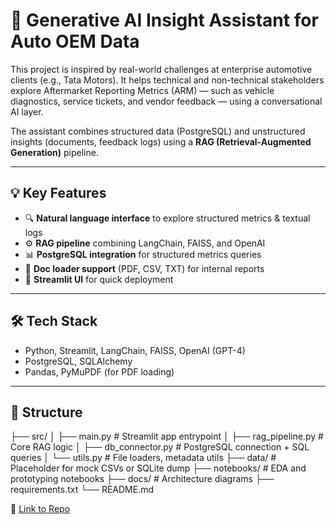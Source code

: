 # 🚗 Generative AI Insight Assistant for Auto OEM Data

This project is inspired by real-world challenges at enterprise automotive clients (e.g., Tata Motors). It helps technical and non-technical stakeholders explore Aftermarket Reporting Metrics (ARM) — such as vehicle diagnostics, service tickets, and vendor feedback — using a conversational AI layer.

The assistant combines structured data (PostgreSQL) and unstructured insights (documents, feedback logs) using a **RAG (Retrieval-Augmented Generation)** pipeline.

---

## 💡 Key Features

- 🔍 **Natural language interface** to explore structured metrics & textual logs  
- ⚙️ **RAG pipeline** combining LangChain, FAISS, and OpenAI  
- 📊 **PostgreSQL integration** for structured metrics queries  
- 📄 **Doc loader support** (PDF, CSV, TXT) for internal reports  
- 🧪 **Streamlit UI** for quick deployment  

---

## 🛠 Tech Stack

- Python, Streamlit, LangChain, FAISS, OpenAI (GPT-4)
- PostgreSQL, SQLAlchemy
- Pandas, PyMuPDF (for PDF loading)

---

## 📂 Structure

├── src/
│ ├── main.py # Streamlit app entrypoint
│ ├── rag_pipeline.py # Core RAG logic
│ ├── db_connector.py # PostgreSQL connection + SQL queries
│ └── utils.py # File loaders, metadata utils
├── data/ # Placeholder for mock CSVs or SQLite dump
├── notebooks/ # EDA and prototyping notebooks
├── docs/ # Architecture diagrams
├── requirements.txt
└── README.md

🔗 [Link to Repo](https://github.com/Dhrvn/AutoGenAI-Insight) 

